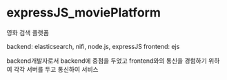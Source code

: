 # expressJS_moviePlatform
영화 검색 플랫폼

backend: elasticsearch, nifi, node.js, expressJS
frontend: ejs

backend개발자로서 backend에 중점을 두었고 frontend와의 통신을 경험하기 위하여 각각 서버를 두고 통신하여 서비스
